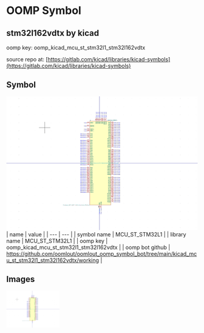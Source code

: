 # OOMP Symbol  
## stm32l162vdtx  by kicad  
  
oomp key: oomp_kicad_mcu_st_stm32l1_stm32l162vdtx  
  
source repo at: [https://gitlab.com/kicad/libraries/kicad-symbols](https://gitlab.com/kicad/libraries/kicad-symbols)  
## Symbol  
  
[![working.png](working_600.png)](working.png)  
| name | value | 
| --- | --- | 
| symbol name | MCU_ST_STM32L1 | 
| library name | MCU_ST_STM32L1 | 
| oomp key | oomp_kicad_mcu_st_stm32l1_stm32l162vdtx | 
| oomp bot github | https://github.com/oomlout/oomlout_oomp_symbol_bot/tree/main/kicad_mcu_st_stm32l1_stm32l162vdtx/working | 
## Images  
  
[![working.png](working_140.png)](working.png)  
